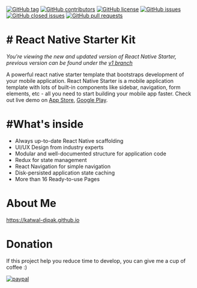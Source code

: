 
[![GitHub tag](https://img.shields.io/github/tag/mcnamee/react-native-starter-kit.svg?style=flat-square)](https://github.com/mcnamee/react-native-starter-kit/tags)
[![GitHub contributors](https://img.shields.io/github/contributors/mcnamee/react-native-starter-kit.svg?style=flat-square)](https://github.com/katwal-dipak/react-native-starter-kit/contributors)
[![GitHub license](https://img.shields.io/badge/license-MIT-blue.svg?style=flat-square)](https://raw.githubusercontent.com/mcnamee/react-native-starter-kit/master/LICENSE)
[![GitHub issues](https://img.shields.io/github/issues/mcnamee/react-native-starter-kit.svg?style=flat-square)](https://github.com/katwal-dipak/react-native-starter-kit/issues)
[![GitHub closed issues](https://img.shields.io/github/issues-closed/mcnamee/react-native-starter-kit.svg?style=flat-square)](https://github.com/katwal-dipak/react-native-starter-kit/issues-closed)
[![GitHub pull requests](https://img.shields.io/github/issues-pr/mcnamee/react-native-starter-kit.svg?style=flat-square)](https://github.com/katwal-dipak/react-native-starter-kit/issues-pr)

# # React Native Starter Kit 
_You're viewing the new and updated version of React Native Starter, previous version can be found under the  [v1 branch](https://github.com/flatlogic/react-native-starter/tree/v1)_

A powerful react native starter template that bootstraps development of your mobile application. React Native Starter is a mobile application template with lots of built-in components like sidebar, navigation, form elements, etc - all you need to start building your mobile app faster. Check out live demo on  [App Store](https://play.google.com/store/apps/details?id=com.reactnativestarter.lite),  [Google Play](https://play.google.com/store/apps/details?id=com.reactnativestarter.app).


# #What's inside

-   Always up-to-date React Native scaffolding
-   UI/UX Design from industry experts
-   Modular and well-documented structure for application code
-   Redux for state management
-   React Navigation for simple navigation
-   Disk-persisted application state caching
-   More than 16 Ready-to-use Pages


# About Me
https://katwal-dipak.github.io

# Donation

If this project help you reduce time to develop, you can give me a cup of coffee :) 

[![paypal](https://www.paypalobjects.com/en_US/i/btn/btn_donateCC_LG.gif)](#)
